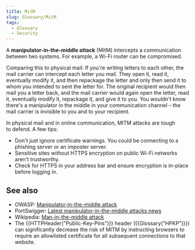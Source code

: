 ```yaml
---
title: MitM
slug: Glossary/MitM
tags:
  - Glossary
  - Security
---
```

A **manipulator-in-the-middle attack** (MitM) intercepts a communication between two systems. For example, a Wi-Fi router can be compromised.

Comparing this to physical mail: If you're writing letters to each other, the mail carrier can intercept each letter you mail. They open it, read it, eventually modify it, and then repackage the letter and only then send it to whom you intended to sent the letter for. The original recipient would then mail you a letter back, and the mail carrier would again open the letter, read it, eventually modify it, repackage it, and give it to you. You wouldn't know there's a manipulator in the middle in your communication channel – the mail carrier is invisible to you and to your recipient.

In physical mail and in online communication, MITM attacks are tough to defend. A few tips:

- Don't just ignore certificate warnings. You could be connecting to a phishing server or an imposter server.
- Sensitive sites without HTTPS encryption on public Wi-Fi networks aren't trustworthy.
- Check for HTTPS in your address bar and ensure encryption is in-place before logging in.

## See also

- OWASP: [Manipulator-in-the-middle attack](https://owasp.org/www-community/attacks/Manipulator-in-the-middle_attack)
- PortSwigger: [Latest manipulator-in-the-middle attacks news](https://portswigger.net/daily-swig/mitm)
- Wikipedia: [Man-in-the-middle attack](https://en.wikipedia.org/wiki/Man-in-the-middle_attack)
- The {{HTTPHeader("Public-Key-Pins")}} header ({{Glossary("HPKP")}}) can significantly decrease the risk of MITM by instructing browsers to require an allowlisted certificate for all subsequent connections to that website.
